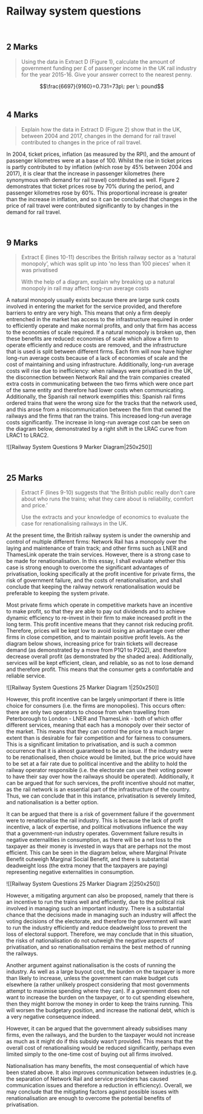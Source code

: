 # Railway system questions

</br>

## 2 Marks

> Using the data in Extract D (Figure 1), calculate the amount of government funding per £ of passenger income in the UK rail industry for the year 2015-16. Give your answer correct to the nearest penny.


$$\frac{6697}{9160}=0.731=73p\: per \: pound$$
</br>

## 4 Marks

> Explain how the data in Extract D (Figure 2) show that in the UK, between 2004 and 2017, changes in the demand for rail travel contributed to changes in the price of rail travel.

In 2004, ticket prices, inflation (as measured by the RPI), and the amount of passenger kilometres were at a base of 100. Whilst the rise in ticket prices is partly contributed to by inflation (which rose by 45% between 2004 and 2017), it is clear that the increase in passenger kilometres (here synonymous with demand for rail travel) contributed as well. Figure 2 demonstrates that ticket prices rose by 70% during the period, and passenger kilometres rose by 60%. This proportional increase is greater than the increase in inflation, and so it can be concluded that changes in the price of rail travel were contributed significantly to by changes in the demand for rail travel.

</br>

## 9 Marks

> Extract E (lines 10-11) describes the British railway sector as a ‘natural monopoly’, which was split up into 'no less than 100 pieces' when it was privatised
> 
> With the help of a diagram, explain why breaking up a natural monopoly in rail may affect long-run average costs

A natural monopoly usually exists because there are large sunk costs involved in entering the market for the service provided, and therefore barriers to entry are very high. This means that only a firm deeply entrenched in the market has access to the infrastructure required in order to efficiently operate and make normal profits, and only that firm has access to the economies of scale required. If a natural monopoly is broken up, then these benefits are reduced: economies of scale which allow a firm to operate efficiently and reduce costs are removed, and the infrastructure that is used is split between different firms. Each firm will now have higher long-run average costs because of a lack of economies of scale and the cost of maintaining and using infrastructure. Additionally, long-run average costs will rise due to inefficiency: when railways were privatised in the UK, the disconnection between Network Rail and the train companies created extra costs in communicating between the two firms which were once part of the same entity and therefore had lower costs when communicating. Additionally, the Spanish rail network exemplifies this: Spanish rail firms ordered trains that were the wrong size for the tracks that the network used, and this arose from a miscommunication between the firm that owned the railways and the firms that ran the trains. This increased long-run average costs significantly. The increase in long-run average cost can be seen on the diagram below, demonstrated by a right shift in the LRAC curve from LRAC1 to LRAC2.

![[Railway System Questions 9 Marker Diagram|250x250]]

</br>

## 25 Marks

> Extract F (lines 9-10) suggests that ‘the British public really don’t care about who runs the trains; what they care about is reliability, comfort and price.’
> 
> Use the extracts and your knowledge of economics to evaluate the case for renationalising railways in the UK.


At the present time, the British railway system is under the ownership and control of multiple different firms: Network Rail has a monopoly over the laying and maintenance of train track; and other firms such as LNER and ThamesLink operate the train services. However, there is a strong case to be made for renationalisation. In this essay, I shall evaluate whether this case is strong enough to overcome the significant advantages of privatisation, looking specifically at the profit incentive for private firms, the risk of government failure, and the costs of renationalisation, and shall conclude that keeping the railway network renationalisation would be preferable to keeping the system private.

Most private firms which operate in competitive markets have an incentive to make profit, so that they are able to pay out dividends and to achieve dynamic efficiency to re-invest in their firm to make increased profit in the long term. This profit incentive means that they cannot risk reducing profit. Therefore, prices will be kept low to avoid losing an advantage over other firms in close competition, and to maintain positive profit levels. As the diagram below shows, increasing price for train tickets will decrease demand (as demonstrated by a move from P1Q1 to P2Q2), and therefore decrease overall profit (as demonstrated by the shaded area). Additionally, services will be kept efficient, clean, and reliable, so as not to lose demand and therefore profit. This means that the consumer gets a comfortable and reliable service.

![[Railway System Questions 25 Marker Diagram 1|250x250]]

However, this profit incentive can be largely unimportant if there is little choice for consumers (i.e. the firms are monopolies). This occurs often: there are only two operators to choose from when travelling from Peterborough to London - LNER and ThamesLink - both of which offer different services, meaning that each has a monopoly over their sector of the market. This means that they can control the price to a much larger extent than is desirable for fair competition and for fairness to consumers. This is a significant limitation to privatisation, and is such a common occurrence that it is almost guaranteed to be an issue. If the industry were to be renationalised, then choice would be limited, but the price would have to be set at a fair rate due to political incentive and the ability to hold the railway operator responsible (i.e. the electorate can use their voting power to have their say over how the railways should be operated). Additionally, it can be argued that for such services, the profit incentive should not matter, as the rail network is an essential part of the infrastructure of the country. Thus, we can conclude that in this instance, privatisation is severely limited, and nationalisation is a better option.

It can be argued that there is a risk of government failure if the government were to renationalise the rail industry. This is because the lack of profit incentive, a lack of expertise, and political motivations influence the way that a government-run industry operates. Government failure results in negative externalities in consumption, as there will be a net loss to the taxpayer as their money is invested in ways that are perhaps not the most efficient. This can be seen in the diagram below, where Marginal Private Benefit outweigh Marginal Social Benefit, and there is substantial deadweight loss (the extra money that the taxpayers are paying) representing negative externalities in consumption.

![[Railway System Questions 25 Marker Diagram 2|250x250]]

However, a mitigating argument can also be proposed, namely that there is an incentive to run the trains well and efficiently, due to the political risk involved in managing such an important industry. There is a substantial chance that the decisions made in managing such an industry will affect the voting decisions of the electorate, and therefore the government will want to run the industry efficiently and reduce deadweight loss to prevent the loss of electoral support. Therefore, we may conclude that in this situation, the risks of nationalisation do not outweigh the negative aspects of privatisation, and so renationalisation remains the best method of running the railways.

Another argument against nationalisation is the costs of running the industry. As well as a large buyout cost, the burden on the taxpayer is more than likely to increase, unless the government can make budget cuts elsewhere (a rather unlikely prospect considering that most governments attempt to maximise spending where they can). If a government does not want to increase the burden on the taxpayer, or to cut spending elsewhere, then they might borrow the money in order to keep the trains running. This will worsen the budgetary position, and increase the national debt, which is a very negative consequence indeed.

However, it can be argued that the government already subsidises many firms, even the railways, and the burden to the taxpayer would not increase as much as it might do if this subsidy wasn’t provided. This means that the overall cost of renationalising would be reduced significantly, perhaps even limited simply to the one-time cost of buying out all firms involved.

Nationalisation has many benefits, the most consequential of which have been stated above. It also improves communication between industries (e.g. the separation of Network Rail and service providers has caused communication issues and therefore a reduction in efficiency). Overall, we may conclude that the mitigating factors against possible issues with renationalisation are enough to overcome the potential benefits of privatisation.